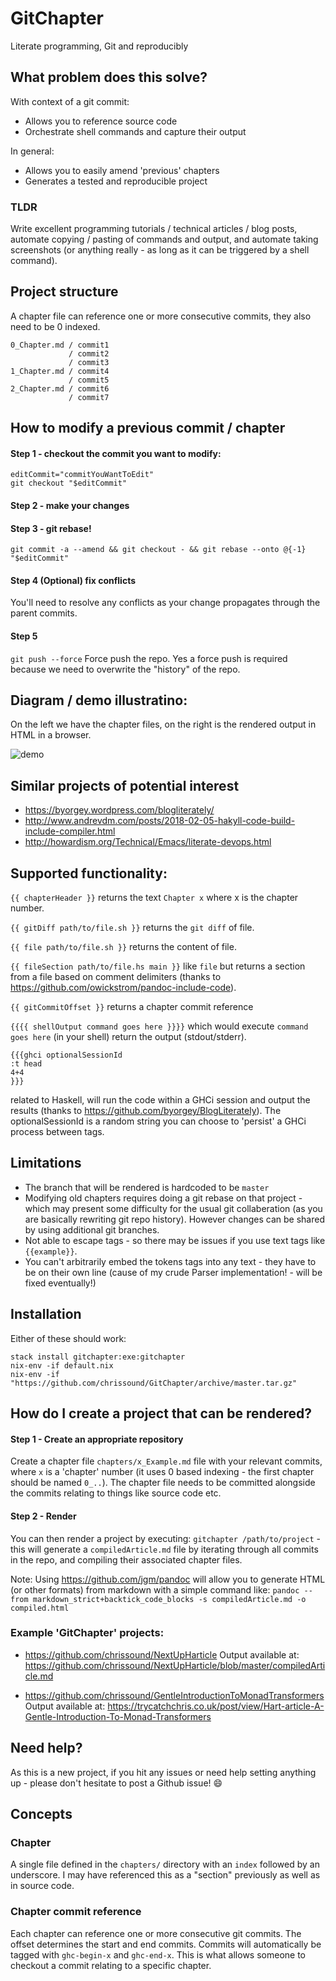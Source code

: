 # GitChapter

Literate programming, Git and reproducibly

## What problem does this solve?

With context of a git commit:

- Allows you to reference source code
- Orchestrate shell commands and capture their output 

In general:

- Allows you to easily amend 'previous' chapters
- Generates a tested and reproducible project

### TLDR

Write excellent programming tutorials / technical articles / blog posts, automate copying / pasting of commands and output, and automate taking screenshots (or anything really - as long as it can be triggered by a shell command).

## Project structure 

A chapter file can reference one or more consecutive commits, they also need to be 0 indexed.

```
0_Chapter.md / commit1
             / commit2
             / commit3
1_Chapter.md / commit4
             / commit5
2_Chapter.md / commit6
             / commit7
```

## How to modify a previous commit / chapter
#### Step 1 - checkout the commit you want to modify:
```
editCommit="commitYouWantToEdit"
git checkout "$editCommit"
```

#### Step 2  - make your changes

#### Step 3  - git rebase!
`git commit -a --amend && git checkout - && git rebase --onto @{-1} "$editCommit"`

#### Step 4 (Optional) fix conflicts
You'll need to resolve any conflicts as your change propagates through the parent commits.

#### Step 5
`git push --force`
Force push the repo. Yes a force push is required because we need to overwrite the "history" of the repo.

## Diagram / demo illustratino: 

On the left we have the chapter files, on the right is the rendered output in HTML in a browser.

![demo](demo.png)

## Similar projects of potential interest

- https://byorgey.wordpress.com/blogliterately/
- http://www.andrevdm.com/posts/2018-02-05-hakyll-code-build-include-compiler.html
- http://howardism.org/Technical/Emacs/literate-devops.html

## Supported functionality:

`{{ chapterHeader }}` returns the text `Chapter x` where x is the chapter number.

`{{ gitDiff path/to/file.sh }}` returns the `git diff` of file.

`{{ file path/to/file.sh }}` returns the content of file.

`{{ fileSection path/to/file.hs main }}` like `file` but returns a section from a file based on comment delimiters (thanks to https://github.com/owickstrom/pandoc-include-code).

`{{ gitCommitOffset }}` returns a chapter commit reference

`{{{{ shellOutput command goes here }}}}` which would execute `command goes here` (in your shell) return the output (stdout/stderr).

```
{{{ghci optionalSessionId
:t head
4+4
}}}
```
related to Haskell, will run the code within a GHCi session and output the results (thanks to https://github.com/byorgey/BlogLiterately). The optionalSessionId is a random string you can choose to 'persist' a GHCi process between tags.


## Limitations

- The branch that will be rendered is hardcoded to be `master`
- Modifying old chapters requires doing a git rebase on that project - which may present some difficulty for the usual git collaberation (as you are basically rewriting git repo history). However changes can be shared by using additional git branches.
- Not able to escape tags - so there may be issues if you use text tags like `{{example}}`.
- You can't arbitrarily embed the tokens tags into any text - they have to be on their own line (cause of my crude Parser implementation! - will be fixed eventually!)

## Installation

Either of these should work:

    stack install gitchapter:exe:gitchapter
    nix-env -if default.nix
    nix-env -if "https://github.com/chrissound/GitChapter/archive/master.tar.gz"

## How do I create a project that can be rendered?

#### Step 1 - Create an appropriate repository
Create a chapter file `chapters/x_Example.md` file with your relevant commits, where `x` is a 'chapter' number (it uses 0 based indexing - the first chapter should be named `0_..`). The chapter file needs to be committed alongside the commits relating to things like source code etc.

#### Step 2 - Render
You can then render a project by executing:
`gitchapter /path/to/project` - this will generate a `compiledArticle.md` file by iterating through all commits in the repo, and compiling their associated chapter files.

Note:
Using <https://github.com/jgm/pandoc> will allow you to generate HTML (or other formats) from markdown with a simple command like:
`pandoc --from markdown_strict+backtick_code_blocks -s compiledArticle.md -o compiled.html`

### Example 'GitChapter' projects:

- https://github.com/chrissound/NextUpHarticle
  Output available at: https://github.com/chrissound/NextUpHarticle/blob/master/compiledArticle.md

- https://github.com/chrissound/GentleIntroductionToMonadTransformers
  Output available at: https://trycatchchris.co.uk/post/view/Hart-article-A-Gentle-Introduction-To-Monad-Transformers


## Need help?
As this is a new project, if you hit any issues or need help setting anything up - please don't hesitate to post a Github issue! :smile: 

## Concepts

### Chapter

A single file defined in the `chapters/` directory with an `index` followed by an underscore. I may have referenced this as a "section" previously as well as in source code.

### Chapter commit reference

Each chapter can reference one or more consecutive git commits. The offset determines the start and end commits. Commits will automatically be tagged with `ghc-begin-x` and `ghc-end-x`. This is what allows someone to checkout a commit relating to a specific chapter.
